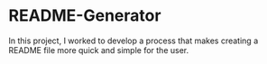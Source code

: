 # README-Generator
In this project, I worked to develop a process that makes creating a README file more quick and simple for the user. 
